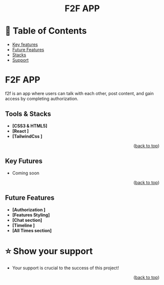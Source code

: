 <div align="center">
  <h1><b> F2F APP </b></h1>
</div>

# 📗 Table of Contents
- [Key features](#key-futures-)
- [Future Features](#future-features-)
- [Stacks](#tools--stacks-)
- [Support](#⭐️-show-your-support-)

# F2F APP
f2f is an app where users can talk with each other, post content, and gain access by completing authorization.

## Tools & Stacks <a name="stacks"></a>
- **[CSS3 & HTML5]**
- **[React ]**
- **[TailwindCss ]**

<p align="right">(<a href="#📗-table-of-contents">back to top</a>)</p>

## Key Futures <a name="key-features"></a>
- Coming soon

<p align="right">(<a href="#📗-table-of-contents">back to top</a>)</p>

## Future Features <a name="future-keys"></a>
- **[Authorization ]**
- **[Features Styling]**
- **[Chat section]**
- **[Timeline ]**
- **[All Times section]**

# ⭐️ Show your support <a name="support"></a>
- Your support is crucial to the success of this project!

<p align="right">(<a href="#📗-table-of-contents">back to top</a>)</p>
